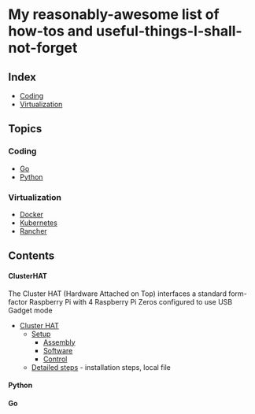 # My reasonably-awesome list of how-tos and useful-things-I-shall-not-forget

## Index

- [Coding](#coding)
- [Virtualization](#virtualization)

## Topics

### Coding

- [Go](#go)
- [Python](#python)

### Virtualization

- [Docker](#docker)
- [Kubernetes](#kubernetes)
- [Rancher](#k3s)

## Contents

<!-- Contents Begin -->

#### ClusterHAT
<p>The Cluster HAT (Hardware Attached on Top) interfaces a standard form-factor Raspberry Pi with 4 Raspberry Pi Zeros configured to use USB Gadget mode</p>

- [Cluster HAT](https://clusterhat.com/)
    - [Setup](https://clusterhat.com/setup-overview)
        - [Assembly](https://clusterhat.com/setup-assembly)
        - [Software](https://clusterhat.com/setup-software)
        - [Control](https://clusterhat.com/setup-control)
    - [Detailed steps](articles/raspi_clusterhat_install.md) - installation steps, local file

#### Python


#### Go

<!-- Contents End -->

